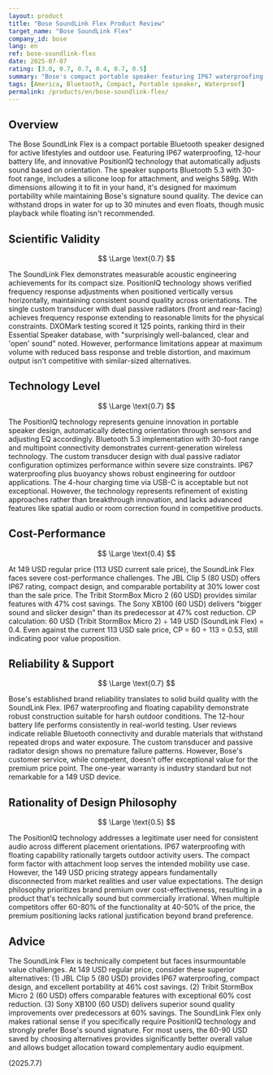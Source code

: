 ```yaml
---
layout: product
title: "Bose SoundLink Flex Product Review"
target_name: "Bose SoundLink Flex"
company_id: bose
lang: en
ref: bose-soundlink-flex
date: 2025-07-07
rating: [3.0, 0.7, 0.7, 0.4, 0.7, 0.5]
summary: "Bose's compact portable speaker featuring IP67 waterproofing, 12-hour battery life, and PositionIQ technology. At 149 USD regular price (currently 113 USD on sale), it competes against significantly cheaper alternatives like the JBL Clip 5 (80 USD) and Tribit StormBox Micro 2 (60 USD) that offer similar functionality with better value proposition."
tags: [America, Bluetooth, Compact, Portable speaker, Waterproof]
permalink: /products/en/bose-soundlink-flex/
---
```

## Overview

The Bose SoundLink Flex is a compact portable Bluetooth speaker designed for active lifestyles and outdoor use. Featuring IP67 waterproofing, 12-hour battery life, and innovative PositionIQ technology that automatically adjusts sound based on orientation. The speaker supports Bluetooth 5.3 with 30-foot range, includes a silicone loop for attachment, and weighs 589g. With dimensions allowing it to fit in your hand, it's designed for maximum portability while maintaining Bose's signature sound quality. The device can withstand drops in water for up to 30 minutes and even floats, though music playback while floating isn't recommended.

## Scientific Validity

$$ \Large \text{0.7} $$

The SoundLink Flex demonstrates measurable acoustic engineering achievements for its compact size. PositionIQ technology shows verified frequency response adjustments when positioned vertically versus horizontally, maintaining consistent sound quality across orientations. The single custom transducer with dual passive radiators (front and rear-facing) achieves frequency response extending to reasonable limits for the physical constraints. DXOMark testing scored it 125 points, ranking third in their Essential Speaker database, with "surprisingly well-balanced, clear and 'open' sound" noted. However, performance limitations appear at maximum volume with reduced bass response and treble distortion, and maximum output isn't competitive with similar-sized alternatives.

## Technology Level

$$ \Large \text{0.7} $$

The PositionIQ technology represents genuine innovation in portable speaker design, automatically detecting orientation through sensors and adjusting EQ accordingly. Bluetooth 5.3 implementation with 30-foot range and multipoint connectivity demonstrates current-generation wireless technology. The custom transducer design with dual passive radiator configuration optimizes performance within severe size constraints. IP67 waterproofing plus buoyancy shows robust engineering for outdoor applications. The 4-hour charging time via USB-C is acceptable but not exceptional. However, the technology represents refinement of existing approaches rather than breakthrough innovation, and lacks advanced features like spatial audio or room correction found in competitive products.

## Cost-Performance

$$ \Large \text{0.4} $$

At 149 USD regular price (113 USD current sale price), the SoundLink Flex faces severe cost-performance challenges. The JBL Clip 5 (80 USD) offers IP67 rating, compact design, and comparable portability at 30% lower cost than the sale price. The Tribit StormBox Micro 2 (60 USD) provides similar features with 47% cost savings. The Sony XB100 (60 USD) delivers "bigger sound and slicker design" than its predecessor at 47% cost reduction. CP calculation: 60 USD (Tribit StormBox Micro 2) ÷ 149 USD (SoundLink Flex) = 0.4. Even against the current 113 USD sale price, CP = 60 ÷ 113 = 0.53, still indicating poor value proposition.

## Reliability & Support

$$ \Large \text{0.7} $$

Bose's established brand reliability translates to solid build quality with the SoundLink Flex. IP67 waterproofing and floating capability demonstrate robust construction suitable for harsh outdoor conditions. The 12-hour battery life performs consistently in real-world testing. User reviews indicate reliable Bluetooth connectivity and durable materials that withstand repeated drops and water exposure. The custom transducer and passive radiator design shows no premature failure patterns. However, Bose's customer service, while competent, doesn't offer exceptional value for the premium price point. The one-year warranty is industry standard but not remarkable for a 149 USD device.

## Rationality of Design Philosophy

$$ \Large \text{0.5} $$

The PositionIQ technology addresses a legitimate user need for consistent audio across different placement orientations. IP67 waterproofing with floating capability rationally targets outdoor activity users. The compact form factor with attachment loop serves the intended mobility use case. However, the 149 USD pricing strategy appears fundamentally disconnected from market realities and user value expectations. The design philosophy prioritizes brand premium over cost-effectiveness, resulting in a product that's technically sound but commercially irrational. When multiple competitors offer 60-80% of the functionality at 40-50% of the price, the premium positioning lacks rational justification beyond brand preference.

## Advice

The SoundLink Flex is technically competent but faces insurmountable value challenges. At 149 USD regular price, consider these superior alternatives: (1) JBL Clip 5 (80 USD) provides IP67 waterproofing, compact design, and excellent portability at 46% cost savings. (2) Tribit StormBox Micro 2 (60 USD) offers comparable features with exceptional 60% cost reduction. (3) Sony XB100 (60 USD) delivers superior sound quality improvements over predecessors at 60% savings. The SoundLink Flex only makes rational sense if you specifically require PositionIQ technology and strongly prefer Bose's sound signature. For most users, the 60-90 USD saved by choosing alternatives provides significantly better overall value and allows budget allocation toward complementary audio equipment.

(2025.7.7)